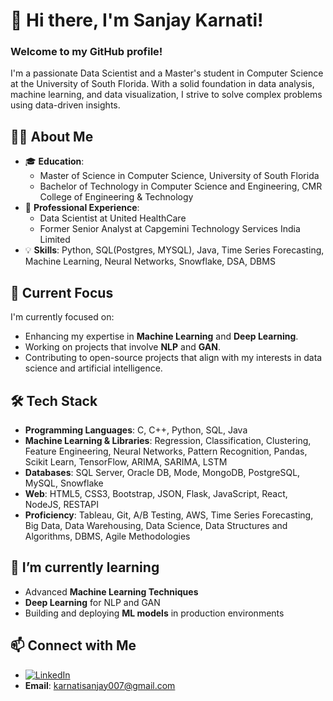 # 👋 Hi there, I'm Sanjay Karnati!

### Welcome to my GitHub profile!

I'm a passionate Data Scientist and a Master's student in Computer Science at the University of South Florida. With a solid foundation in data analysis, machine learning, and data visualization, I strive to solve complex problems using data-driven insights.

## 👨‍💻 About Me

- 🎓 **Education**: 
  - Master of Science in Computer Science, University of South Florida
  - Bachelor of Technology in Computer Science and Engineering, CMR College of Engineering & Technology
- 💼 **Professional Experience**: 
  - Data Scientist at United HealthCare
  - Former Senior Analyst at Capgemini Technology Services India Limited
- 💡 **Skills**: Python, SQL(Postgres, MYSQL), Java, Time Series Forecasting, Machine Learning, Neural Networks, Snowflake, DSA, DBMS

## 🔭 Current Focus

I'm currently focused on:
- Enhancing my expertise in **Machine Learning** and **Deep Learning**.
- Working on projects that involve **NLP** and **GAN**.
- Contributing to open-source projects that align with my interests in data science and artificial intelligence.

## 🛠️ Tech Stack

- **Programming Languages**: C, C++, Python, SQL, Java
- **Machine Learning & Libraries**:  Regression, Classification, Clustering, Feature Engineering, Neural Networks, Pattern Recognition, Pandas, Scikit Learn, TensorFlow, ARIMA, SARIMA, LSTM
- **Databases**: SQL Server, Oracle DB, Mode, MongoDB, PostgreSQL, MySQL, Snowflake
- **Web**: HTML5, CSS3, Bootstrap, JSON, Flask, JavaScript, React, NodeJS, RESTAPI 
- **Proficiency**: Tableau, Git, A/B Testing, AWS, Time Series Forecasting, Big Data, Data Warehousing, Data Science, Data Structures and Algorithms, DBMS, Agile Methodologies

## 🌱 I’m currently learning

- Advanced **Machine Learning Techniques**
- **Deep Learning** for NLP and GAN
- Building and deploying **ML models** in production environments

## 📫 Connect with Me

- [![LinkedIn](https://img.shields.io/badge/LinkedIn-0A66C2?style=for-the-badge&logo=linkedin&logoColor=white)](https://linkedin.com/in/sanjay-karnati)
- **Email**: karnatisanjay007@gmail.com

